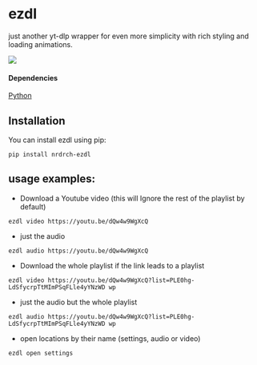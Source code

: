 # ezdl
just another yt-dlp wrapper for even more simplicity with rich styling and loading animations.

![](https://i.imgur.com/yLlcVOA.png)

#### Dependencies
[Python](https://www.python.org/downloads/)
## Installation
You can install ezdl using pip:

```pwsh
pip install nrdrch-ezdl
```
## usage examples:
- Download a Youtube video (this will Ignore the rest of the playlist by default)
```pwsh
ezdl video https://youtu.be/dQw4w9WgXcQ
```
- just the audio
```
ezdl audio https://youtu.be/dQw4w9WgXcQ
```
- Download the whole playlist if the link leads to a playlist
```
ezdl video https://youtu.be/dQw4w9WgXcQ?list=PLE0hg-LdSfycrpTtMImPSqFLle4yYNzWD wp
```
- just the audio but the whole playlist
```
ezdl audio https://youtu.be/dQw4w9WgXcQ?list=PLE0hg-LdSfycrpTtMImPSqFLle4yYNzWD wp
```
- open locations by their name (settings, audio or video)
```
ezdl open settings
```
